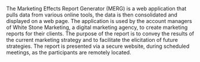 
The Marketing Effects Report Generator (MERG) is a web application that pulls data from various online tools, the data is then consolidated and displayed on a web page. The application is used by the account managers of White Stone Marketing, a digital marketing agency, to create marketing reports for their clients. The purpose of the report is to convey the results of the current marketing strategy and to facilitate the elicitation of future strategies. The report is presented via a secure website, during scheduled meetings, as the participants are remotely located.
